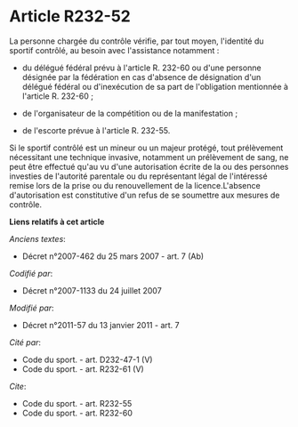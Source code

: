 # Article R232-52

La personne chargée du contrôle vérifie, par tout moyen, l'identité du sportif contrôlé, au besoin avec l'assistance
notamment :

- du délégué fédéral prévu à l'article R. 232-60 ou d'une personne désignée par la fédération en cas d'absence de désignation
d'un délégué fédéral ou d'inexécution de sa part de l'obligation mentionnée à l'article R. 232-60 ;

- de l'organisateur de la compétition ou de la manifestation ;

- de l'escorte prévue à l'article R. 232-55. 

Si le sportif contrôlé est un mineur ou un majeur protégé, tout prélèvement nécessitant une technique invasive, notamment un
prélèvement de sang, ne peut être effectué qu'au vu d'une autorisation écrite de la ou des personnes investies de l'autorité
parentale ou du représentant légal de l'intéressé remise lors de la prise ou du renouvellement de la licence.L'absence
d'autorisation est constitutive d'un refus de se soumettre aux mesures de contrôle.

**Liens relatifs à cet article**

_Anciens textes_:

  - Décret n°2007-462 du 25 mars 2007 - art. 7 (Ab)

_Codifié par_:

  - Décret n°2007-1133 du 24 juillet 2007

_Modifié par_:

  - Décret n°2011-57 du 13 janvier 2011 - art. 7

_Cité par_:

  - Code du sport. - art. D232-47-1 (V)
  - Code du sport. - art. R232-61 (V)

_Cite_:

  - Code du sport. - art. R232-55
  - Code du sport. - art. R232-60
